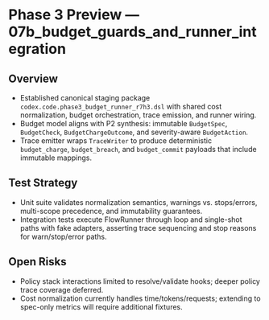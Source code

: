 # Phase 3 Preview — 07b_budget_guards_and_runner_integration

## Overview
- Established canonical staging package `codex.code.phase3_budget_runner_r7h3.dsl` with shared cost normalization, budget orchestration, trace emission, and runner wiring.
- Budget model aligns with P2 synthesis: immutable `BudgetSpec`, `BudgetCheck`, `BudgetChargeOutcome`, and severity-aware `BudgetAction`.
- Trace emitter wraps `TraceWriter` to produce deterministic `budget_charge`, `budget_breach`, and `budget_commit` payloads that include immutable mappings.

## Test Strategy
- Unit suite validates normalization semantics, warnings vs. stops/errors, multi-scope precedence, and immutability guarantees.
- Integration tests execute FlowRunner through loop and single-shot paths with fake adapters, asserting trace sequencing and stop reasons for warn/stop/error paths.

## Open Risks
- Policy stack interactions limited to resolve/validate hooks; deeper policy trace coverage deferred.
- Cost normalization currently handles time/tokens/requests; extending to spec-only metrics will require additional fixtures.
